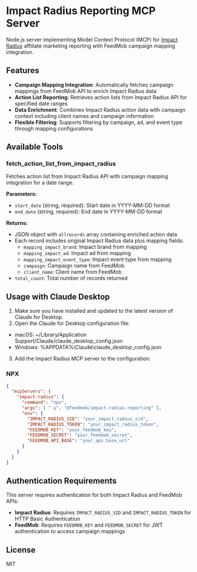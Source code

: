 # Impact Radius Reporting MCP Server

Node.js server implementing Model Context Protocol (MCP) for [Impact Radius](https://impact.com/) affiliate marketing reporting with FeedMob campaign mapping integration.

## Features

- **Campaign Mapping Integration**: Automatically fetches campaign mappings from FeedMob API to enrich Impact Radius data
- **Action List Reporting**: Retrieves action lists from Impact Radius API for specified date ranges
- **Data Enrichment**: Combines Impact Radius action data with campaign context including client names and campaign information
- **Flexible Filtering**: Supports filtering by campaign, ad, and event type through mapping configurations

## Available Tools

### fetch_action_list_from_impact_radius

Fetches action list from Impact Radius API with campaign mapping integration for a date range.

**Parameters:**
- `start_date` (string, required): Start date in YYYY-MM-DD format
- `end_date` (string, required): End date in YYYY-MM-DD format

**Returns:**
- JSON object with `allrecords` array containing enriched action data
- Each record includes original Impact Radius data plus mapping fields:
  - `mapping_impact_brand`: Impact brand from mapping
  - `mapping_impact_ad`: Impact ad from mapping
  - `mapping_impact_event_type`: Impact event type from mapping
  - `campaign`: Campaign name from FeedMob
  - `client_name`: Client name from FeedMob
- `total_count`: Total number of records returned

## Usage with Claude Desktop

1. Make sure you have installed and updated to the latest version of Claude for Desktop.
2. Open the Claude for Desktop configuration file:
- macOS: ~/Library/Application Support/Claude/claude_desktop_config.json
- Windows: %APPDATA%\Claude\claude_desktop_config.json
3. Add the Impact Radius MCP server to the configuration:

### NPX

```json
{
  "mcpServers": {
    "impact-radius": {
      "command": "npx",
      "args": [ "-y", "@feedmob/impact-radius-reporting" ],
      "env": {
        "IMPACT_RADIUS_SID": "your_impact_radius_sid",
        "IMPACT_RADIUS_TOKEN": "your_impact_radius_token",
        "FEEDMOB_KEY": "your_feedmob_key",
        "FEEDMOB_SECRET": "your_feedmob_secret",
        "FEEDMOB_API_BASE": "your_api_base_url"
      }
    }
  }
}
```

## Authentication Requirements

This server requires authentication for both Impact Radius and FeedMob APIs:

- **Impact Radius**: Requires `IMPACT_RADIUS_SID` and `IMPACT_RADIUS_TOKEN` for HTTP Basic Authentication
- **FeedMob**: Requires `FEEDMOB_KEY` and `FEEDMOB_SECRET` for JWT authentication to access campaign mappings

## License

MIT
